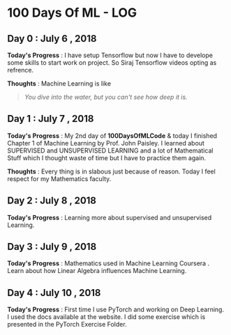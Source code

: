 # 100 Days Of ML - LOG

## Day 0 : July 6 , 2018
 
**Today's Progress** : I have setup Tensorflow but now I have to develope some skills to start work on project. So Siraj Tensorflow videos opting as refrence.

**Thoughts** : Machine Learning is like 

> *You dive into the water, but you can't see how deep it is.*

## Day 1 : July 7 , 2018

**Today's Progress** : My 2nd day of **100DaysOfMLCode** & today I finished Chapter 1 of Machine Learning by Prof. John Paisley. I learned about SUPERVISED and UNSUPERVISED LEARNING and a lot of Mathematical Stuff which I thought waste of time but I have to practice them again.

**Thoughts** : Every thing is in slabous just because of reason. Today I feel respect for my Mathematics faculty.

## Day 2 : July 8 , 2018

**Today's Progress** : Learning more about supervised and unsupervised Learning.


## Day 3 : July 9 , 2018

**Today's Progress** : Mathematics used in Machine Learning Coursera . Learn about how Linear Algebra influences Machine Learning.



## Day 4 : July 10 , 2018

**Today's Progress** : First time I use PyTorch and working on Deep Learning. I used the docs available at the website. I did some exercise which is presented in the PyTorch Exercise Folder.
